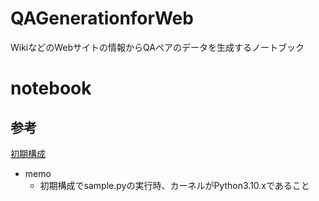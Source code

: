 # QAGenerationforWeb
WikiなどのWebサイトの情報からQAペアのデータを生成するノートブック

# notebook

## 参考

[初期構成](https://zenn.dev/aidemy/articles/vscode-env-python)

- memo
    - 初期構成でsample.pyの実行時、カーネルがPython3.10.xであること